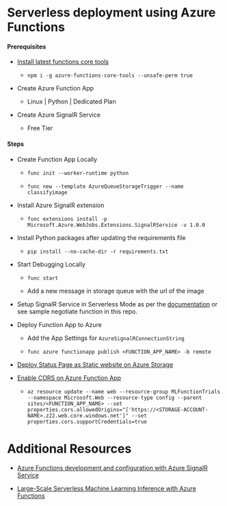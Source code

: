 # Serverless deployment using Azure Functions

#### Prerequisites

- [Install latest functions core tools](https://github.com/Azure/azure-functions-core-tools)
    - `npm i -g azure-functions-core-tools --unsafe-perm true`

- Create Azure Function App
    - Linux | Python | Dedicated Plan

- Create Azure SignalR Service
    - Free Tier

#### Steps

- Create Function App Locally

    - `func init --worker-runtime python`

    - `func new --template AzureQueueStorageTrigger --name classifyimage`

- Install Azure SignalR extension

    - `func extensions install -p Microsoft.Azure.WebJobs.Extensions.SignalRService -v 1.0.0`

- Install Python packages after updating the requirements file

    - `pip install --no-cache-dir -r requirements.txt`

- Start Debugging Locally

    - `func start`

    - Add a new message in storage queue with the url of the image

- Setup SignalR Service in Serverless Mode as per the [documentation](https://docs.microsoft.com/en-us/azure/azure-signalr/signalr-concept-serverless-development-config) or see sample negotiate function in this repo.

- Deploy Function App to Azure

    - Add the App Settings for `AzureSignalRConnectionString`

    - `func azure functionapp publish <FUNCTION_APP_NAME> -b remote`

- [Deploy Status Page as Static website on Azure Storage](https://docs.microsoft.com/en-us/azure/storage/blobs/storage-blob-static-website-host)

- [Enable CORS on Azure Function App](https://docs.microsoft.com/en-us/azure/azure-signalr/signalr-concept-serverless-development-config#azure-functions-configuration)

    - `az resource update --name web --resource-group MLFunctionTrials --namespace Microsoft.Web --resource-type config --parent sites/<FUNCTION_APP_NAME> --set properties.cors.allowedOrigins="['https://<STORAGE-ACCOUNT-NAME>.z22.web.core.windows.net']" --set properties.cors.supportCredentials=true`


# Additional Resources

- [Azure Functions development and configuration with Azure SignalR Service](https://docs.microsoft.com/en-us/azure/azure-signalr/signalr-concept-serverless-development-config#azure-functions-configuration)

- [Large-Scale Serverless Machine Learning Inference with Azure Functions](https://anthonychu.ca/post/serverless-machine-learning-inference-azure-functions/)


